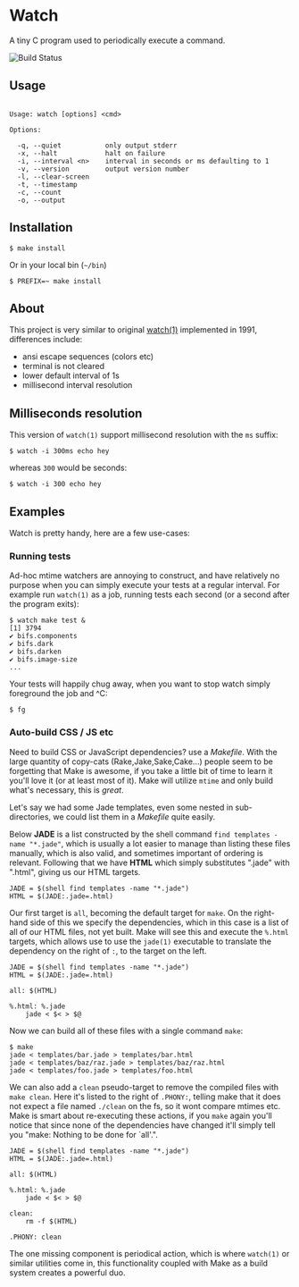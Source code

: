 # Watch

  A tiny C program used to periodically execute a command.
  
  ![Build Status](https://www.codeship.io/projects/a64f5450-a123-0131-5e6e-32de8e137a5c/status)

## Usage

```

Usage: watch [options] <cmd>

Options:

  -q, --quiet           only output stderr
  -x, --halt            halt on failure
  -i, --interval <n>    interval in seconds or ms defaulting to 1
  -v, --version         output version number
  -l, --clear-screen
  -t, --timestamp
  -c, --count
  -o, --output

```

## Installation

```
$ make install
```

Or in your local bin (`~/bin`)

```
$ PREFIX=~ make install
```

## About

  This project is very similar to original [watch(1)](http://linux.die.net/man/1/watch) implemented in 1991, differences include:

  - ansi escape sequences (colors etc)
  - terminal is not cleared
  - lower default interval of 1s
  - millisecond interval resolution

## Milliseconds resolution

 This version of `watch(1)` support millisecond resolution
 with the `ms` suffix:

```
$ watch -i 300ms echo hey
```

whereas `300` would be seconds:

```
$ watch -i 300 echo hey
```

## Examples

 Watch is pretty handy, here are a few use-cases:

### Running tests

  Ad-hoc mtime watchers are annoying to construct,
  and have relatively no purpose when you can simply
  execute your tests at a regular interval. For example
  run `watch(1)` as a job, running tests each second (or a 
  second after the program exits):

```
$ watch make test &
[1] 3794
✔ bifs.components
✔ bifs.dark
✔ bifs.darken
✔ bifs.image-size
...
```

 Your tests will happily chug away, when you want to
 stop watch simply foreground the job and ^C:
 
```
$ fg
```

### Auto-build CSS / JS etc

 Need to build CSS or JavaScript dependencies? use a _Makefile_. With the large quantity of copy-cats (Rake,Jake,Sake,Cake...) people seem to be forgetting that Make is awesome, if you take a little bit of time to learn it you'll love it (or at least most of it). Make will utilize `mtime` and only build what's necessary, this is _great_.

 Let's say we had some Jade templates, even some nested in sub-directories, we could list them in a _Makefile_ quite easily.
 
 Below __JADE__ is a list constructed by the shell command `find templates -name "*.jade"`, which is usually a lot easier to manage than listing these files manually, which is also valid, and sometimes important of ordering is relevant. Following that we have __HTML__ which simply substitutes ".jade" with ".html", giving us our HTML targets. 

```make
JADE = $(shell find templates -name "*.jade")
HTML = $(JADE:.jade=.html)
```

 Our first target is `all`, becoming the default target for `make`. On the right-hand side of this we specify the dependencies, which in this case is a list of all of our HTML files, not yet built. Make will see this and execute the `%.html` targets, which allows use to use the `jade(1)` executable to translate the dependency on the right of `:`, to the target on the left. 

```make
JADE = $(shell find templates -name "*.jade")
HTML = $(JADE:.jade=.html)

all: $(HTML)

%.html: %.jade
	jade < $< > $@
```

 Now we can build all of these files with a single command `make`:

```
$ make
jade < templates/bar.jade > templates/bar.html
jade < templates/baz/raz.jade > templates/baz/raz.html
jade < templates/foo.jade > templates/foo.html
```

 We can also add a `clean` pseudo-target to remove the compiled files with `make clean`. Here it's listed to the right of `.PHONY:`, telling make that it does not expect a file named `./clean` on the fs, so it wont compare mtimes etc. Make is smart about re-executing these actions, if you `make` again you'll notice that since none of the dependencies have changed it'll simply tell you "make: Nothing to be done for `all'.".

```make
JADE = $(shell find templates -name "*.jade")
HTML = $(JADE:.jade=.html)

all: $(HTML)

%.html: %.jade
	jade < $< > $@

clean:
	rm -f $(HTML)

.PHONY: clean
```

  The one missing component is periodical action, which is where `watch(1)` or similar utilities come in, this functionality coupled with Make as a build system creates a powerful duo. 
